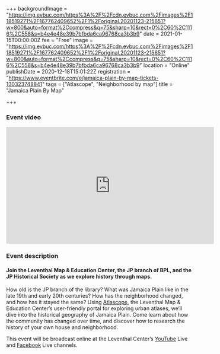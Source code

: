 +++
backgroundImage = "https://img.evbuc.com/https%3A%2F%2Fcdn.evbuc.com%2Fimages%2F118519271%2F167762409652%2F1%2Foriginal.20201123-215651?w=800&auto=format%2Ccompress&q=75&sharp=10&rect=0%2C60%2C1116%2C558&s=b4e4e48e39b7bfbda6ca96768ca3b3b9"
date = 2021-01-15T00:00:00Z
fee = "Free"
image = "https://img.evbuc.com/https%3A%2F%2Fcdn.evbuc.com%2Fimages%2F118519271%2F167762409652%2F1%2Foriginal.20201123-215651?w=800&auto=format%2Ccompress&q=75&sharp=10&rect=0%2C60%2C1116%2C558&s=b4e4e48e39b7bfbda6ca96768ca3b3b9"
location = "Online"
publishDate = 2020-12-18T15:01:22Z
registration = "https://www.eventbrite.com/e/jamaica-plain-by-map-tickets-130323748841"
tags = ["Atlascope", "Neighborhood by map"]
title = "Jamaica Plain By Map"

+++
### Event video

<iframe width="560" height="315" src="https://www.youtube.com/embed/6KTCWKqmJeE" frameborder="0" allow="accelerometer; autoplay; clipboard-write; encrypted-media; gyroscope; picture-in-picture" allowfullscreen></iframe>

### Event description

#### Join the Leventhal Map & Education Center, the JP branch of BPL, and the JP Historical Society as we explore history through maps.

How old is the JP branch of the library? What was Jamaica Plain like in the late 19th and early 20th centuries? How has the neighborhood changed, and how has it stayed the same? Using [Atlascope](https://atlascope.leventhalmap.org/), the Leventhal Map & Education Center’s user-friendly portal for exploring urban atlases, we’ll dive into the historical geography of Jamaica Plain. Come learn about how the community has changed over time, and discover how to research the history of your own house and neighborhood.

This event will be broadcast online at the Leventhal Center’s [YouTube](https://www.youtube.com/channel/UCb7XDT7zQeq493V8E6SNw-g) Live and [Facebook](https://www.facebook.com/bplmaps/live_videos) Live channels.